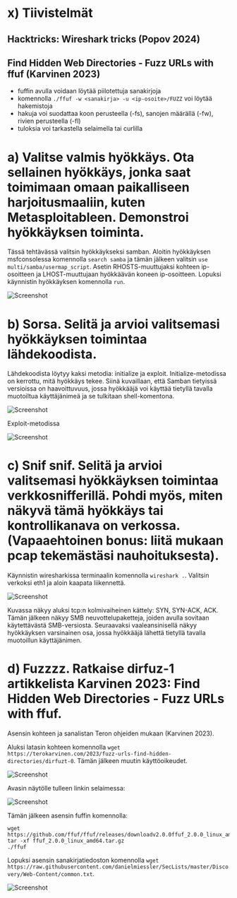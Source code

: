 # x) Tiivistelmät

## Hacktricks: Wireshark tricks (Popov 2024)



## Find Hidden Web Directories - Fuzz URLs with ffuf (Karvinen 2023)

- fuffin avulla voidaan löytää piilotettuja sanakirjoja
- komennolla `./ffuf -w <sanakirja> -u <ip-osoite>/FUZZ` voi löytää hakemistoja
- hakuja voi suodattaa koon perusteella (-fs), sanojen määrällä (-fw), rivien perusteella (-fl)
- tuloksia voi tarkastella selaimella tai curlilla

# a) Valitse valmis hyökkäys. Ota sellainen hyökkäys, jonka saat toimimaan omaan paikalliseen harjoitusmaaliin, kuten Metasploitableen. Demonstroi hyökkäyksen toiminta.

Tässä tehtävässä valitsin hyökkäykseksi samban. Aloitin hyökkäyksen msfconsolessa komennolla `search samba` ja tämän jälkeen valitsin `use multi/samba/usermap_script`. Asetin RHOSTS-muuttujaksi kohteen ip-osoitteen ja LHOST-muuttujaan hyökkäävän koneen ip-osoitteen. Lopuksi käynnistin hyökkäyksen komennolla `run`. 

![Screenshot](https://github.com/user-attachments/assets/46b6b478-aaa5-4414-a231-7ecfa06b1abc)


# b) Sorsa. Selitä ja arvioi valitsemasi hyökkäyksen toimintaa lähdekoodista.

Lähdekoodista löytyy kaksi metodia: initialize ja exploit. Initialize-metodissa on kerrottu, mitä hyökkäys tekee. Siinä kuvaillaan, että Samban tietyissä versioissa on haavoittuvuus, jossa hyökkääjä voi käyttää tietyllä tavalla muotoiltua käyttäjänimeä ja se tulkitaan shell-komentona.

![Screenshot](https://github.com/user-attachments/assets/9d45dfea-ff85-4f93-904e-e778a605c932)

Exploit-metodissa 

![Screenshot](https://github.com/user-attachments/assets/432aa3f1-0c9f-443b-ae28-68503b3b2549)



# c) Snif snif. Selitä ja arvioi valitsemasi hyökkäyksen toimintaa verkkosnifferillä. Pohdi myös, miten näkyvä tämä hyökkäys tai kontrollikanava on verkossa. (Vapaaehtoinen bonus: liitä mukaan pcap tekemästäsi nauhoituksesta).

Käynnistin wiresharkissa terminaalin komennolla `wireshark .`. Valitsin verkoksi eth1 ja aloin kaapata liikennettä. 

![Screenshot](https://github.com/user-attachments/assets/c2be2492-1dee-4fff-a31f-926580660f5d)

Kuvassa näkyy aluksi tcp:n kolmivaiheinen kättely: SYN, SYN-ACK, ACK. Tämän jälkeen näkyy SMB neuvottelupaketteja, joiden avulla sovitaan käytettävästä SMB-versiosta. Seuraavaksi vaaleansinisellä näkyy hyökkäyksen varsinainen osa, jossa hyökkääjä lähettä tietyllä tavalla muotoillun käyttäjänimen.


# d) Fuzzzz. Ratkaise dirfuz-1 artikkelista Karvinen 2023: Find Hidden Web Directories - Fuzz URLs with ffuf.

Asensin kohteen ja sanalistan Teron ohjeiden mukaan (Karvinen 2023). 

Aluksi latasin kohteen komennolla `wget https://terokarvinen.com/2023/fuzz-urls-find-hidden-directories/dirfuzt-0`. Tämän jälkeen muutin käyttöoikeudet.

![Screenshot](https://github.com/user-attachments/assets/910bdf45-cf79-4876-9862-d05b436bd654)

Avasin näytölle tulleen linkin selaimessa:

![Screenshot](https://github.com/user-attachments/assets/5f8c3c75-a97e-4b79-ab7a-8af746999a80)

Tämän jälkeen asensin fuffin komennolla:

    wget https://github.com/ffuf/ffuf/releases/downloadv2.0.0ffuf_2.0.0_linux_amd64.tar.gz
    tar -xf ffuf_2.0.0_linux_amd64.tar.gz
    ./ffuf

Lopuksi asensin sanakirjatiedoston komennolla `wget https://raw.githubusercontent.com/danielmiessler/SecLists/master/Discovery/Web-Content/common.txt`.


![Screenshot](https://github.com/user-attachments/assets/c2dfda64-c03d-4c5a-9e1f-024d5b40e28f)


